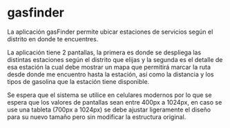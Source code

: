 # gasfinder
La aplicación gasFinder permite ubicar estaciones de servicios según el distrito en donde te encuentres.

La aplicación tiene 2 pantallas, la primera es donde se despliega las distintas estaciones según el distrito que elijas y la segunda es el detalle de esa estación la cual debe mostrar un mapa que permitirá marcar la ruta desde donde me encuentro hasta la estación, así como la distancia y los tipos de gasolina que la estación tiene disponible.

Se espera que el sistema se utilice en celulares modernos por lo que se espera que los valores de pantallas sean entre 400px a 1024px, en caso se use una tableta (700px a 1024px) se debe ajustar ligeramente el diseño para su nuevo tamaño pero sin modificar la estructura original.
